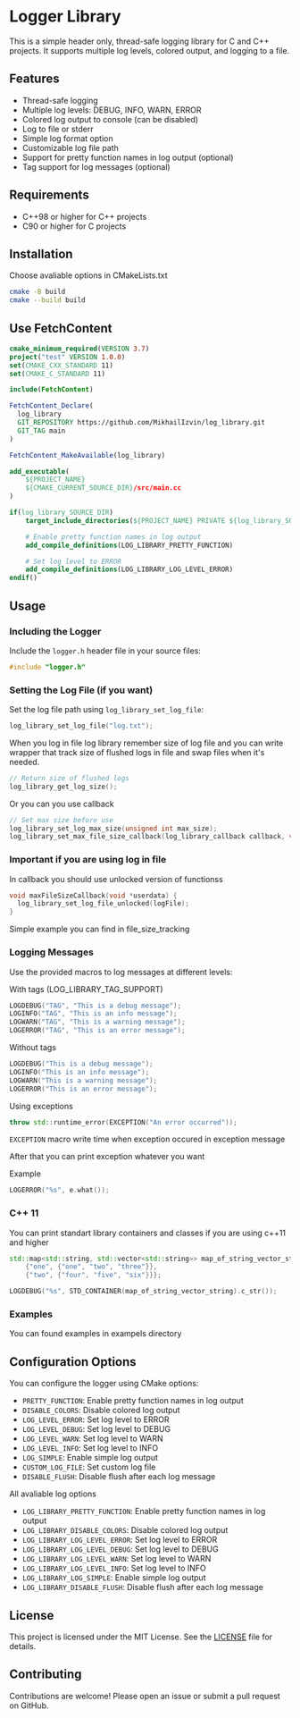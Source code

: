 # Logger Library

This is a simple header only, thread-safe logging library for C and C++ projects. It supports multiple log levels, colored output, and logging to a file.

## Features

- Thread-safe logging
- Multiple log levels: DEBUG, INFO, WARN, ERROR
- Colored log output to console (can be disabled)
- Log to file or stderr
- Simple log format option
- Customizable log file path
- Support for pretty function names in log output (optional)
- Tag support for log messages (optional)

## Requirements

- C++98 or higher for C++ projects
- C90 or higher for C projects

## Installation

Choose avaliable options in CMakeLists.txt

```sh
cmake -B build
cmake --build build
```

## Use FetchContent

```cmake
cmake_minimum_required(VERSION 3.7)
project("test" VERSION 1.0.0)
set(CMAKE_CXX_STANDARD 11)
set(CMAKE_C_STANDARD 11)

include(FetchContent)

FetchContent_Declare(
  log_library
  GIT_REPOSITORY https://github.com/MikhailIzvin/log_library.git
  GIT_TAG main
)

FetchContent_MakeAvailable(log_library)

add_executable(
    ${PROJECT_NAME}
    ${CMAKE_CURRENT_SOURCE_DIR}/src/main.cc
)

if(log_library_SOURCE_DIR)
    target_include_directories(${PROJECT_NAME} PRIVATE ${log_library_SOURCE_DIR}/include)

    # Enable pretty function names in log output
    add_compile_definitions(LOG_LIBRARY_PRETTY_FUNCTION)

    # Set log level to ERROR
    add_compile_definitions(LOG_LIBRARY_LOG_LEVEL_ERROR)
endif()
```

## Usage

### Including the Logger

Include the `logger.h` header file in your source files:
```cpp
#include "logger.h"
```

### Setting the Log File (if you want)

Set the log file path using `log_library_set_log_file`:
```cpp
log_library_set_log_file("log.txt");
```

When you log in file log library remember size of log file and you can write wrapper that track
size of flushed logs in file and swap files when it's needed. 


```cpp
// Return size of flushed logs
log_library_get_log_size();
```

Or you can you use callback

```cpp
// Set max size before use
log_library_set_log_max_size(unsigned int max_size);
log_library_set_max_file_size_callback(log_library_callback callback, void *userdata);
```

### Important if you are using log in file

In callback you should use unlocked version of functionss

```cpp
void maxFileSizeCallback(void *userdata) {
  log_library_set_log_file_unlocked(logFile);
}
```

Simple example you can find in file_size_tracking

### Logging Messages

Use the provided macros to log messages at different levels:

With tags (LOG_LIBRARY_TAG_SUPPORT)

```cpp
LOGDEBUG("TAG", "This is a debug message");
LOGINFO("TAG", "This is an info message");
LOGWARN("TAG", "This is a warning message");
LOGERROR("TAG", "This is an error message");
```

Without tags

```cpp
LOGDEBUG("This is a debug message");
LOGINFO("This is an info message");
LOGWARN("This is a warning message");
LOGERROR("This is an error message");
```

Using exceptions

```cpp
throw std::runtime_error(EXCEPTION("An error occurred"));
```

`EXCEPTION` macro write time when exception occured in exception message

After that you can print exception whatever you want

Example

```cpp
LOGERROR("%s", e.what());
```

### C++ 11

You can print standart library containers and classes if you are using c++11 and higher

```cpp
std::map<std::string, std::vector<std::string>> map_of_string_vector_string = {
    {"one", {"one", "two", "three"}},
    {"two", {"four", "five", "six"}}};

LOGDEBUG("%s", STD_CONTAINER(map_of_string_vector_string).c_str());
```

### Examples

You can found examples in exampels directory

## Configuration Options

You can configure the logger using CMake options:

- `PRETTY_FUNCTION`: Enable pretty function names in log output
- `DISABLE_COLORS`: Disable colored log output
- `LOG_LEVEL_ERROR`: Set log level to ERROR
- `LOG_LEVEL_DEBUG`: Set log level to DEBUG
- `LOG_LEVEL_WARN`: Set log level to WARN
- `LOG_LEVEL_INFO`: Set log level to INFO
- `LOG_SIMPLE`: Enable simple log output
- `CUSTOM_LOG_FILE`: Set custom log file
- `DISABLE_FLUSH`: Disable flush after each log message

All avaliable log options

- `LOG_LIBRARY_PRETTY_FUNCTION`: Enable pretty function names in log output
- `LOG_LIBRARY_DISABLE_COLORS`: Disable colored log output
- `LOG_LIBRARY_LOG_LEVEL_ERROR`: Set log level to ERROR
- `LOG_LIBRARY_LOG_LEVEL_DEBUG`: Set log level to DEBUG
- `LOG_LIBRARY_LOG_LEVEL_WARN`: Set log level to WARN
- `LOG_LIBRARY_LOG_LEVEL_INFO`: Set log level to INFO
- `LOG_LIBRARY_LOG_SIMPLE`: Enable simple log output
- `LOG_LIBRARY_DISABLE_FLUSH`: Disable flush after each log message

## License

This project is licensed under the MIT License. See the [LICENSE](LICENSE) file for details.

## Contributing

Contributions are welcome! Please open an issue or submit a pull request on GitHub.
